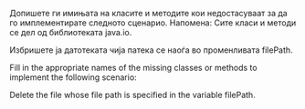 Допишете ги имињата на класите и методите кои недостасуваат за да го имплементирате следното сценарио. Напомена: Сите
класи и методи се дел од библиотеката java.io.

Избришете ја датотеката чија патека се наоѓа во променливата filePath.

Fill in the appropriate names of the missing classes or methods to implement the following scenario:

Delete the file whose file path is specified in the variable filePath.